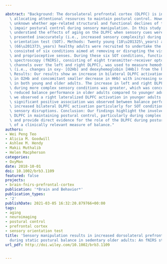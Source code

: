 ---
abstract: "Background: The dorsolateral prefrontal cortex (DLPFC) is involved with\
  \ allocating attentional resources to maintain postural control. However, it is\
  \ unknown whether age-related structural and functional declines of the DLPFC may\
  \ impair postural control during sensory manipulation. In this study, we aim to\
  \ understand the effects of aging on the DLPFC when sensory cues were removed or\
  \ presented inaccurately (i.e., increased sensory complexity) during the sensory\
  \ orientation test (SOT). Methods: Twenty young (18\u201325\_years) and 18 older\
  \ (66\u201373\_years) healthy adults were recruited to undertake the SOT, which\
  \ consisted of six conditions aimed at removing or disrupting the visual, vestibular,\
  \ and proprioceptive senses. During these six SOT conditions, functional near-infrared\
  \ spectroscopy (fNIRS), consisting of eight transmitter-receiver optode pairs (four\
  \ channels over the left and right DLPFC), was used to measure hemodynamic responses\
  \ (i.e., changes in oxy- [O2Hb] and deoxyhemoglobin [HHb]) from the bilateral DLPFC.\
  \ Results: Our results show an increase in bilateral DLPFC activation (i.e., increase\
  \ in O2Hb and concomitant smaller decrease in HHb) with increasing sensory complexity\
  \ in both young and older adults. The increase in left and right DLPFC activation\
  \ during more complex sensory conditions was greater, which was concomitant with\
  \ reduced balance performance in older adults compared to younger adults. Furthermore,\
  \ we observed a right lateralized DLPFC activation in younger adults. Finally, a\
  \ significant positive association was observed between balance performance and\
  \ increased bilateral DLPFC activation particularly for SOT conditions with greater\
  \ sensory disruptions. Conclusion: Our findings highlight the involvement of the\
  \ DLPFC in maintaining postural control, particularly during complex sensory tasks,\
  \ and provide direct evidence for the role of the DLPFC during postural control\
  \ of a clinically relevant measure of balance."
authors:
- Wei Peng Teo
- Alicia M. Goodwill
- Ashlee M. Hendy
- Makii Muthalib
- Helen Macpherson
categories:
- OxyMon
date: 2018-10-01
doi: 10.1002/brb3.1109
featured: false
projects:
- brain-fnirs-prefrontal-cortex
publication: '*Brain and Behavior*'
publication_types:
- '2'
publishDate: 2021-03-05 16:32:20.879766+00:00
tags:
- aging
- neuroimaging
- postural control
- prefrontal cortex
- sensory orientation test
title: 'Sensory manipulation results in increased dorsolateral prefrontal cortex activation
  during static postural balance in sedentary older adults: An fNIRS study'
url_pdf: http://doi.wiley.com/10.1002/brb3.1109

---
